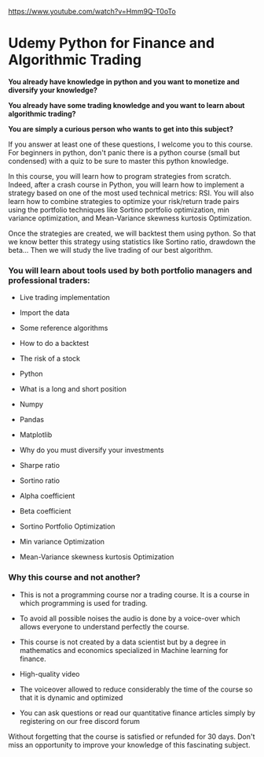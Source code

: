 https://www.youtube.com/watch?v=Hmm9Q-T0oTo

# Udemy Python for Finance and Algorithmic Trading
 
**You already have knowledge in python and you want to monetize and diversify your knowledge?**

**You already have some trading knowledge and you want to learn about algorithmic trading?**

**You are simply a curious person who wants to get into this subject?**

If you answer at least one of these questions, I welcome you to this course. For beginners in python, don't panic there is a python course (small but condensed) with a quiz to be sure to master this python knowledge. 

In this course, you will learn how to program strategies from scratch. Indeed, after a crash course in Python, you will learn how to implement a strategy based on one of the most used technical metrics: RSI. You will also learn how to combine strategies to optimize your risk/return trade pairs using the portfolio techniques like Sortino portfolio optimization, min variance optimization, and Mean-Variance skewness kurtosis Optimization.

Once the strategies are created, we will backtest them using python. So that we know better this strategy using statistics like Sortino ratio, drawdown the beta... Then we will study the live trading of our best algorithm.

### **You will learn about tools used by both portfolio managers and professional traders:**

* Live trading implementation

* Import the data

* Some reference algorithms

* How to do a backtest

* The risk of a stock

* Python

* What is a long and short position

* Numpy

* Pandas

* Matplotlib

* Why do you must diversify your investments

* Sharpe ratio

* Sortino ratio

* Alpha coefficient

* Beta coefficient

* Sortino Portfolio Optimization

* Min variance Optimization

* Mean-Variance skewness kurtosis Optimization

### **Why this course and not another?**

* This is not a programming course nor a trading course. It is a course in which programming is used for trading.

* To avoid all possible noises the audio is done by a voice-over which allows everyone to understand perfectly the course.

* This course is not created by a data scientist but by a degree in mathematics and economics specialized in Machine learning for finance.

* High-quality video

* The voiceover allowed to reduce considerably the time of the course so that it is dynamic and optimized

* You can ask questions or read our quantitative finance articles simply by registering on our free discord forum

Without forgetting that the course is satisfied or refunded for 30 days. Don't miss an opportunity to improve your knowledge of this fascinating subject.
